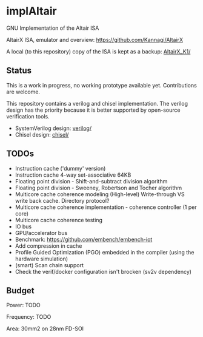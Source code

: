 # implAltair
GNU Implementation of the Altair ISA

AltairX ISA, emulator and overview: <https://github.com/Kannagi/AltairX>

A local (to this repository) copy of the ISA is kept as a backup:
[AltairX_K1/](AltairX_K1/)

## Status
This is a work in progress, no working prototype available yet.
Contributions are welcome.

This repository contains a verilog and chisel implementation. The verilog
design has the priority because it is better supported by open-source
verification tools.
 - SystemVerilog design: [verilog/](verilog/)
 - Chisel design: [chisel/](chisel/)

## TODOs
 - Instruction cache ('dummy' version)
 - Instruction cache 4-way set-associative 64KB
 - Floating point division - Shift-and-subtract division algorithm
 - Floating point division - Sweeney, Robertson and Tocher algorithm
 - Multicore cache coherence modeling (High-level)
Write-through VS write back cache. Directory protocol?
 - Multicore cache coherence implementation - coherence controller (1 per core)
 - Multicore cache coherence testing
 - IO bus
 - GPU/accelerator bus
 - Benchmark: <https://github.com/embench/embench-iot>
 - Add compression in cache
 - Profile Guided Optimization (PGO) embedded in the compiler (using the hardware simulation)
 - (smart) Scan chain support
 - Check the verif/docker configuration isn't brocken (sv2v dependency)

## Budget

Power: TODO


Frequency: TODO


Area: 30mm2 on 28nm FD-SOI
